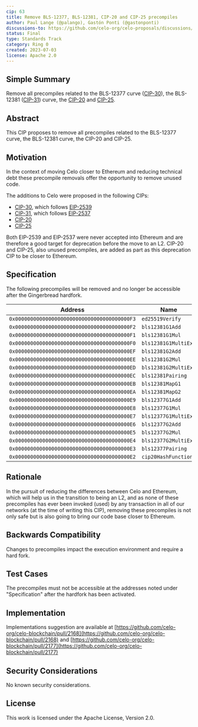 ```yaml
---
cip: 63
title: Remove BLS-12377, BLS-12381, CIP-20 and CIP-25 precompiles
author: Paul Lange (@palango), Gastón Ponti (@gastonponti)
discussions-to: https://github.com/celo-org/celo-proposals/discussions/392
status: Final
type: Standards Track
category: Ring 0
created: 2023-07-03
license: Apache 2.0
---
```


## Simple Summary

Remove all precompiles related to the BLS-12377 curve ([CIP-30](https://github.com/celo-org/celo-proposals/blob/master/CIPs/cip-0030.md)), the BLS-12381 ([CIP-31](https://github.com/celo-org/celo-proposals/blob/master/CIPs/cip-0031.md)) curve, the [CIP-20](https://github.com/celo-org/celo-proposals/blob/master/CIPs/cip-0020.md) and [CIP-25](https://github.com/celo-org/celo-proposals/blob/master/CIPs/cip-0025.md).

## Abstract

This CIP proposes to remove all precompiles related to the BLS-12377 curve, the BLS-12381 curve, the CIP-20 and CIP-25.

## Motivation

In the context of moving Celo closer to Ethereum and reducing technical debt these precompile removals offer the opportunity to remove unused code.

The additions to Celo were proposed in the following CIPs:

- [CIP-30](https://github.com/celo-org/celo-proposals/blob/master/CIPs/cip-0030.md), which follows [EIP-2539](https://github.com/ethereum/EIPs/blob/master/EIPS/eip-2539.md)
- [CIP-31](https://github.com/celo-org/celo-proposals/blob/master/CIPs/cip-0031.md), which follows [EIP-2537](https://github.com/ethereum/EIPs/blob/master/EIPS/eip-2537.md)
- [CIP-20](https://github.com/celo-org/celo-proposals/blob/master/CIPs/cip-0020.md)
- [CIP-25](https://github.com/celo-org/celo-proposals/blob/master/CIPs/cip-0025.md)

Both EIP-2539 and EIP-2537 were never accepted into Ethereum and are therefore a good target for deprecation before the move to an L2. CIP-20 and CIP-25, also unused precompiles, are added as part as this deprecation CIP to be closer to Ethereum.

## Specification

The following precompiles will be removed and no longer be accessible after the Gingerbread hardfork.

| Address                                      | Name                 |
| -------                                      | ----                 |
| `0x00000000000000000000000000000000000000F3` | `ed25519Verify`      |
| `0x00000000000000000000000000000000000000F2` | `bls12381G1Add`      |
| `0x00000000000000000000000000000000000000F1` | `bls12381G1Mul`      |
| `0x00000000000000000000000000000000000000F0` | `bls12381G1MultiExp` |
| `0x00000000000000000000000000000000000000EF` | `bls12381G2Add`      |
| `0x00000000000000000000000000000000000000EE` | `bls12381G2Mul`      |
| `0x00000000000000000000000000000000000000ED` | `bls12381G2MultiExp` |
| `0x00000000000000000000000000000000000000EC` | `bls12381Pairing`    |
| `0x00000000000000000000000000000000000000EB` | `bls12381MapG1`      |
| `0x00000000000000000000000000000000000000EA` | `bls12381MapG2`      |
| `0x00000000000000000000000000000000000000E9` | `bls12377G1Add`      |
| `0x00000000000000000000000000000000000000E8` | `bls12377G1Mul`      |
| `0x00000000000000000000000000000000000000E7` | `bls12377G1MultiExp` |
| `0x00000000000000000000000000000000000000E6` | `bls12377G2Add`      |
| `0x00000000000000000000000000000000000000E5` | `bls12377G2Mul`      |
| `0x00000000000000000000000000000000000000E4` | `bls12377G2MultiExp` |
| `0x00000000000000000000000000000000000000E3` | `bls12377Pairing`    |
| `0x00000000000000000000000000000000000000E2` | `cip20HashFunctions` |

## Rationale

In the pursuit of reducing the differences between Celo and Ethereum, which will help us in the transition to being an L2, and as none of these precompiles has ever been invoked (used) by any transaction in all of our networks (at the time of writing this CIP), removing these precompiles is not only safe but is also going to bring our code base closer to Ethereum.

## Backwards Compatibility

Changes to precompiles impact the execution environment and require a hard fork.

## Test Cases

The precompiles must not be accessible at the addresses noted under "Specification" after the hardfork has been activated.

## Implementation

Implementations suggestion are available at [https://github.com/celo-org/celo-blockchain/pull/2168](https://github.com/celo-org/celo-blockchain/pull/2168) and [https://github.com/celo-org/celo-blockchain/pull/2177](https://github.com/celo-org/celo-blockchain/pull/2177)

## Security Considerations

No known security considerations.

## License

This work is licensed under the Apache License, Version 2.0.
